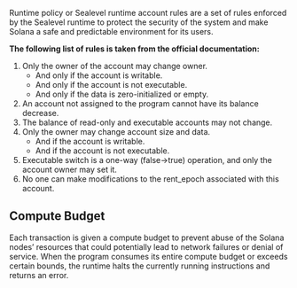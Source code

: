 Runtime policy or Sealevel runtime account rules are a set of rules enforced by the Sealevel runtime to protect the security of the system and make Solana a safe and predictable environment for its users.

**The following list of rules is taken from the official documentation:**

1. Only the owner of the account may change owner.
    - And only if the account is writable.
    - And only if the account is not executable.
    - And only if the data is zero-initialized or empty.
2. An account not assigned to the program cannot have its balance decrease.
3. The balance of read-only and executable accounts may not change.
4. Only the owner may change account size and data.
    - And if the account is writable.
    - And if the account is not executable.
5. Executable switch is a one-way (false→true) operation, and only the account owner may set it.
6. No one can make modifications to the rent_epoch associated with this account.

## Compute Budget

Each transaction is given a compute budget to prevent abuse of the Solana nodes’ resources that could potentially lead to network failures or denial of service. When the program consumes its entire compute budget or exceeds certain bounds, the runtime halts the currently running instructions and returns an error.